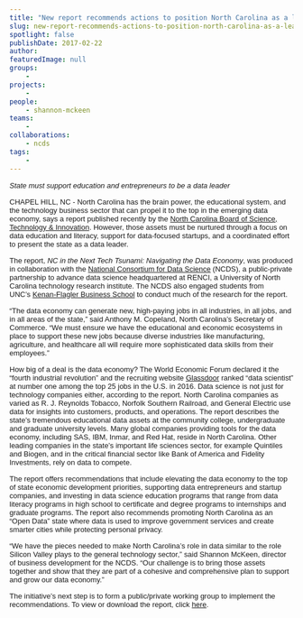```yaml
---
title: "New report recommends actions to position North Carolina as a leader in the new data economy"
slug: new-report-recommends-actions-to-position-north-carolina-as-a-leader-in-the-new-data-economy
spotlight: false
publishDate: 2017-02-22
author: 
featuredImage: null
groups:
    - 
projects:
    - 
people:
    - shannon-mckeen
teams: 
    - 
collaborations:
    - ncds
tags:
    - 
---
```

<span style="font-family: Arial; font-size: small;"><i>State must support education and entrepreneurs to be a data leader</i></span>

<span style="font-family: Arial; font-size: small;">CHAPEL HILL, NC - North Carolina has the brain power, the educational system, and the technology business sector that can propel it to the top in the emerging data economy, says a report published recently by the </span><a href="https://www.nccommerce.com/sti/board-of-science-technology-innovation" target="_blank"><span style="font-family: Arial; font-size: small;">North Carolina Board of Science, Technology &amp; Innovation</span></a><span style="font-family: Arial; font-size: small;">. However, those assets must be nurtured through a focus on data education and literacy, support for data-focused startups, and a coordinated effort to present the state as a data leader.</span><!--more-->

<span style="font-family: Arial; font-size: small;">The report, </span><span style="font-family: Arial; font-size: small;"><i>NC in the Next Tech Tsunami: Navigating the Data Economy</i></span><span style="font-family: Arial; font-size: small;">, was produced in collaboration with the </span><a href="http://datascienceconsortium.org/" target="_blank"><span style="font-family: Arial; font-size: small;">National Consortium for Data Science</span></a><span style="font-family: Arial; font-size: small;"> (NCDS), a public-private partnership to advance data science headquartered at RENCI, a University of North Carolina technology research institute. The NCDS also engaged students from UNC’s </span><a href="http://www.kenan-flagler.unc.edu/" target="_blank"><span style="font-family: Arial; font-size: small;">Kenan-Flagler Business School</span></a><span style="font-family: Arial; font-size: small;"> to conduct much of the research for the report.</span>

<span style="font-family: Arial; font-size: small;">“The data economy can generate new, high-paying jobs in all industries, in all jobs, and in all areas of the state,” said Anthony M. Copeland, North Carolina’s Secretary of Commerce. “We must ensure we have the educational and economic ecosystems in place to support these new jobs because diverse industries like manufacturing, agriculture, and healthcare all will require more sophisticated data skills from their employees.” </span>

<span style="font-family: Arial; font-size: small;">How big of a deal is the data economy? The World Economic Forum declared it the “fourth industrial revolution” and the recruiting website </span><a href="https://www.glassdoor.com/List/Best-Jobs-in-America-LST_KQ0,20.htm" target="_blank"><span style="font-family: Arial; font-size: small;">Glassdoor</span></a><span style="font-family: Arial; font-size: small;"> ranked “data scientist” at number one among the top 25 jobs in the U.S. in 2016. Data science is not just for technology companies either, according to the report. North Carolina companies as varied as R. J. Reynolds Tobacco, Norfolk Southern Railroad, and General Electric use data for insights into customers, products, and operations.</span><span style="font-family: Arial; font-size: small;">
</span><span style="font-family: Arial; font-size: small;">
The report describes the state’s tremendous educational data assets at the community college, undergraduate and graduate university levels. Many global companies providing tools for the data economy, including SAS, IBM, Inmar, and Red Hat, reside in North Carolina. Other leading companies in the state’s important life sciences sector, for example Quintiles and Biogen, and in the critical financial sector like Bank of America and Fidelity Investments, rely on data to compete.</span>

<span style="font-family: Arial; font-size: small;">The report offers recommendations that include elevating the data economy to the top of state economic development priorities, supporting data entrepreneurs and startup companies, and investing in data science education programs that range from data literacy programs in high school to certificate and degree programs to internships and graduate programs. The report also recommends promoting North Carolina as an “Open Data” state where data is used to improve government services and create smarter cities while protecting personal privacy.</span>

<span style="font-family: Arial; font-size: small;">“We have the pieces needed to make North Carolina’s role in data similar to the role Silicon Valley plays to the general technology sector,” said Shannon McKeen, director of business development for the NCDS. “Our challenge is to bring those assets together and show that they are part of a cohesive and comprehensive plan to support and grow our data economy.”</span>

<span style="font-family: Arial; font-size: small;">The initiative’s next step is to form a public/private working group to implement the recommendations. To view or download the report, click </span><a href="http://www.nccommerce.com/Portals/6/Documents/Resources/NC%20Big%20Data%20Report.pdf" target="_blank"><span style="font-family: Arial; font-size: small;">here</span></a><span style="font-family: Arial; font-size: small;">.</span>
